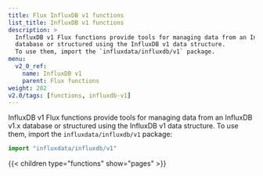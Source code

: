 ```yaml
---
title: Flux InfluxDB v1 functions
list_title: InfluxDB v1 functions
description: >
  InfluxDB v1 Flux functions provide tools for managing data from an InfluxDB v1.x
  database or structured using the InfluxDB v1 data structure.
  To use them, import the `influxdata/influxdb/v1` package.
menu:
  v2_0_ref:
    name: InfluxDB v1
    parent: Flux functions
weight: 202
v2.0/tags: [functions, influxdb-v1]
---
```


InfluxDB v1 Flux functions provide tools for managing data from an InfluxDB v1.x
database or structured using the InfluxDB v1 data structure.
To use them, import the `influxdata/influxdb/v1` package:

```js
import "influxdata/influxdb/v1"
```

{{< children type="functions" show="pages" >}}
